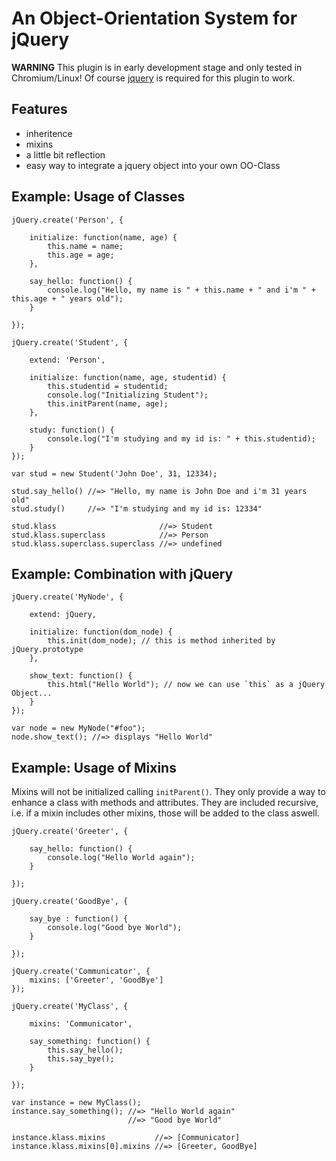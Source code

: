 An Object-Orientation System for jQuery
=======================================

**WARNING** This plugin is in early development stage and only tested in Chromium/Linux!
Of course [jquery](http://jQuery.com) is required for this plugin to work.

Features
--------

  - inheritence
  - mixins
  - a little bit reflection
  - easy way to integrate a jquery object into your own OO-Class


Example: Usage of Classes
-------------------------

    jQuery.create('Person', {

        initialize: function(name, age) {
            this.name = name;
            this.age = age;
        },
  
        say_hello: function() {
            console.log("Hello, my name is " + this.name + " and i'm " + this.age + " years old");  
        }

    });

    jQuery.create('Student', {
  
        extend: 'Person',
      
        initialize: function(name, age, studentid) {
            this.studentid = studentid;
            console.log("Initializing Student");
            this.initParent(name, age);          
        },

        study: function() {
            console.log("I'm studying and my id is: " + this.studentid);
        }
    });

    var stud = new Student('John Doe', 31, 12334);

    stud.say_hello() //=> "Hello, my name is John Doe and i'm 31 years old"
    stud.study()     //=> "I'm studying and my id is: 12334"

    stud.klass                       //=> Student
    stud.klass.superclass            //=> Person
    stud.klass.superclass.superclass //=> undefined


Example: Combination with jQuery
--------------------------------

    jQuery.create('MyNode', {

        extend: jQuery,

        initialize: function(dom_node) {
            this.init(dom_node); // this is method inherited by jQuery.prototype
        },
  
        show_text: function() {
            this.html("Hello World"); // now we can use `this` as a jQuery Object...
        }
    });

    var node = new MyNode("#foo");
    node.show_text(); //=> displays "Hello World"


Example: Usage of Mixins
------------------------
Mixins will not be initialized calling `initParent()`. They only provide a way to enhance a class
with methods and attributes. They are included recursive, i.e. if a mixin includes other mixins, those
will be added to the class aswell.

    jQuery.create('Greeter', {

        say_hello: function() {
            console.log("Hello World again");
        }

    });
    
    jQuery.create('GoodBye', {

        say_bye : function() {
            console.log("Good bye World");
        }

    });

    jQuery.create('Communicator', {
        mixins: ['Greeter', 'GoodBye']
    });

    jQuery.create('MyClass', {

        mixins: 'Communicator',

        say_something: function() {
            this.say_hello();
            this.say_bye();
        }

    });

    var instance = new MyClass();
    instance.say_something(); //=> "Hello World again"
                              //=> "Good bye World"

    instance.klass.mixins           //=> [Communicator]
    instance.klass.mixins[0].mixins //=> [Greeter, GoodBye]
